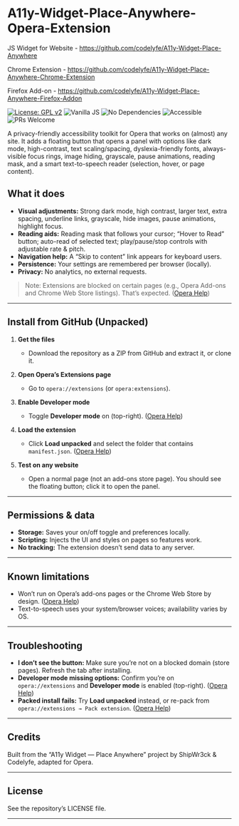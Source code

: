 # A11y-Widget-Place-Anywhere-Opera-Extension

JS Widget for Website - https://github.com/codelyfe/A11y-Widget-Place-Anywhere

Chrome Extension - https://github.com/codelyfe/A11y-Widget-Place-Anywhere-Chrome-Extension

Firefox Add-on - https://github.com/codelyfe/A11y-Widget-Place-Anywhere-Firefox-Addon

[![License: GPL v2](https://img.shields.io/badge/License-GPL_v2-blue.svg)](LICENSE)
![Vanilla JS](https://img.shields.io/badge/JS-vanilla-informational)
![No Dependencies](https://img.shields.io/badge/deps-none-success)
![Accessible](https://img.shields.io/badge/a11y-WCAG%202.1%2B-brightgreen)
![PRs Welcome](https://img.shields.io/badge/PRs-welcome-ff69b4)

A privacy-friendly accessibility toolkit for Opera that works on (almost) any site. It adds a floating button that opens a panel with options like dark mode, high-contrast, text scaling/spacing, dyslexia-friendly fonts, always-visible focus rings, image hiding, grayscale, pause animations, reading mask, and a smart text-to-speech reader (selection, hover, or page content).

## What it does

* **Visual adjustments:** Strong dark mode, high contrast, larger text, extra spacing, underline links, grayscale, hide images, pause animations, highlight focus.
* **Reading aids:** Reading mask that follows your cursor; “Hover to Read” button; auto-read of selected text; play/pause/stop controls with adjustable rate & pitch.
* **Navigation help:** A “Skip to content” link appears for keyboard users.
* **Persistence:** Your settings are remembered per browser (locally).
* **Privacy:** No analytics, no external requests.

> Note: Extensions are blocked on certain pages (e.g., Opera Add-ons and Chrome Web Store listings). That’s expected. ([Opera Help][1])

---

## Install from GitHub (Unpacked)

1. **Get the files**

   * Download the repository as a ZIP from GitHub and extract it, or clone it.
2. **Open Opera’s Extensions page**

   * Go to `opera://extensions` (or `opera:extensions`).
3. **Enable Developer mode**

   * Toggle **Developer mode** on (top-right). ([Opera Help][1])
4. **Load the extension**

   * Click **Load unpacked** and select the folder that contains `manifest.json`. ([Opera Help][1])
5. **Test on any website**

   * Open a normal page (not an add-ons store page). You should see the floating button; click it to open the panel.

---

## Permissions & data

* **Storage:** Saves your on/off toggle and preferences locally.
* **Scripting:** Injects the UI and styles on pages so features work.
* **No tracking:** The extension doesn’t send data to any server.

---

## Known limitations

* Won’t run on Opera’s add-ons pages or the Chrome Web Store by design. ([Opera Help][1])
* Text-to-speech uses your system/browser voices; availability varies by OS.

---

## Troubleshooting

* **I don’t see the button:** Make sure you’re not on a blocked domain (store pages). Refresh the tab after installing.
* **Developer mode missing options:** Confirm you’re on `opera://extensions` and **Developer mode** is enabled (top-right). ([Opera Help][1])
* **Packed install fails:** Try **Load unpacked** instead, or re-pack from `opera://extensions → Pack extension`. ([Opera Help][2])

---

## Credits

Built from the “A11y Widget — Place Anywhere” project by ShipWr3ck & Codelyfe, adapted for Opera.

---

## License

See the repository’s LICENSE file.

---

[1]: https://help.opera.com/en/extensions/testing/ "Testing and Debugging"
[2]: https://help.opera.com/en/extensions/basics/ "The Basics of Making an Extension"
[3]: https://www.reddit.com/r/operabrowser/comments/nvja92/am_i_able_to_add_an_extension_from_my_files/ "Am I able to add an extension from my files rather than from ..."
[4]: https://help.opera.com/en/extensions/publishing-guidelines/ "Publishing Guidelines"
